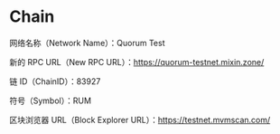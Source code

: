 # Chain

网络名称（Network Name）：Quorum Test

新的 RPC URL（New RPC URL）：https://quorum-testnet.mixin.zone/

链 ID（ChainID）：83927

符号（Symbol）：RUM

区块浏览器 URL（Block Explorer URL）：https://testnet.mvmscan.com/
